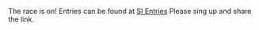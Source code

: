 The race is on!
Entries can be found at [SI Entries](www.sientries.co.uk/event.php?elid=Y&event_id=10033)
Please sing up and share the link.
